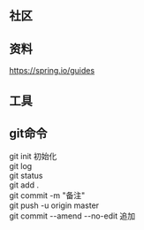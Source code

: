 ## 社区

## 资料
https://spring.io/guides



## 工具


## git命令
git init 初始化         <br/>
git log                 <br/>
git status              <br/>
git add .               <br/>
git commit -m "备注"    <br/>
git push -u origin master   <br/>
git commit --amend --no-edit 追加 <br/>